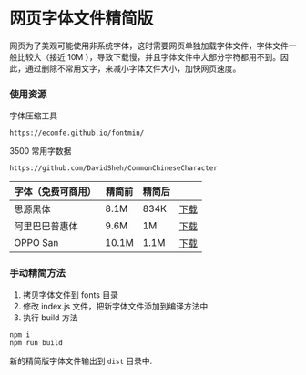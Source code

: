 # 网页字体文件精简版

网页为了美观可能使用非系统字体，这时需要网页单独加载字体文件，字体文件一般比较大（接近 10M ），导致下载慢，并且字体文件中大部分字符都用不到。因此，通过删除不常用文字，来减小字体文件大小，加快网页速度。

### 使用资源

字体压缩工具

    https://ecomfe.github.io/fontmin/

3500 常用字数据

    https://github.com/DavidSheh/CommonChineseCharacter

| 字体（免费可商用） | 精简前 | 精简后 |                                                                                          |
| ------------------ | ------ | ------ | ---------------------------------------------------------------------------------------- |
| 思源黑体           | 8.1M   | 834K   | [下载](https://github.com/DeronW/minify-font/raw/master/dist/SourceHanSansCN-Medium.ttf) |
| 阿里巴巴普惠体     | 9.6M   | 1M     | [下载](https://github.com/DeronW/minify-font/raw/master/dist/Alibaba-PuHuiTi-Medium.ttf) |
| OPPO San           | 10.1M  | 1.1M   | [下载](https://github.com/DeronW/minify-font/raw/master/dist/OPPOSans-M.ttf)             |

### 手动精简方法

1. 拷贝字体文件到 fonts 目录
1. 修改 index.js 文件，把新字体文件添加到编译方法中
1. 执行 build 方法

```shell
npm i
npm run build
```

新的精简版字体文件输出到 `dist` 目录中.
